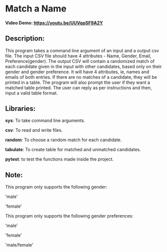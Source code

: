 # Match a Name
#### Video Demo: <https://youtu.be/UUVqpSF9A2Y>

## Description:
This program takes a command line argument of an input and a output csv file. 
The input CSV file should have 4 attributes - Name, Gender, Email, Preference(gender). 
The output CSV will contain a randomized match of each candidate given in the input with other candidates, based only on their gender and gender preference. It will have 4 attributes, ie, names and emails of both entries.
If there are no matches of a candidate, they will be printed in a table.
The program will also prompt the user if they want a matched table printed. The user can reply as per instructions and then, input a valid table format.

## Libraries:
**sys**: To take command line arguments.

**csv**: To read and write files.

**random**: To choose a random match for each candidate.

**tabulate**: To create table for matched and unmatched candidates.

**pytest**: to test the functions made inside the project.
## Note:
This program only supports the following gender:

'male'

'female'

This program only supports the following gender preferences:

'male'

'female'

'male/female'

